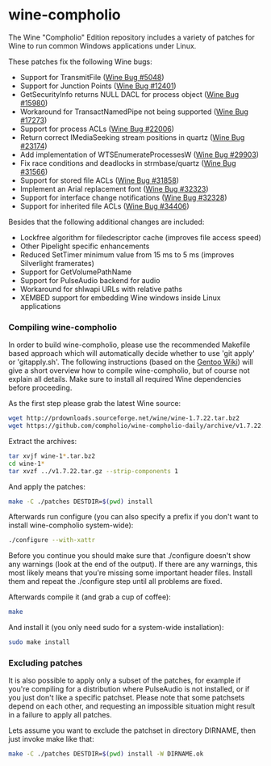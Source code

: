 wine-compholio
==============

The Wine "Compholio" Edition repository includes a variety of patches for
Wine to run common Windows applications under Linux.

These patches fix the following Wine bugs:

* Support for TransmitFile ([Wine Bug #5048](http://bugs.winehq.org/show_bug.cgi?id=5048 "Multiple applications and games need support for ws2_32 SIO_GET_EXTENSION_FUNCTION_POINTER TransmitFile (WSAID_TRANSMITFILE)"))
* Support for Junction Points ([Wine Bug #12401](http://bugs.winehq.org/show_bug.cgi?id=12401 "Support junction points, i.e. DeviceIoCtl(FSCTL_SET_REPARSE_POINT/FSCTL_GET_REPARSE_POINT)"))
* GetSecurityInfo returns NULL DACL for process object ([Wine Bug #15980](http://bugs.winehq.org/show_bug.cgi?id=15980 "Rhapsody 2 crashes on startup (GetSecurityInfo returns NULL DACL for process object)"))
* Workaround for TransactNamedPipe not being supported ([Wine Bug #17273](http://bugs.winehq.org/show_bug.cgi?id=17273 "Many apps and games need SetNamedPipeHandleState implementation (support for named pipe message mode)(FireFox+Flash, Win8/NET 4.x SDK/vcrun2012, WiX installers)"))
* Support for process ACLs ([Wine Bug #22006](http://bugs.winehq.org/show_bug.cgi?id=22006 "OpenProcess does not enforce ACL"))
* Return correct IMediaSeeking stream positions in quartz ([Wine Bug #23174](http://bugs.winehq.org/show_bug.cgi?id=23174 "Fallout 3: Diologue and Video/sound issues"))
* Add implementation of WTSEnumerateProcessesW ([Wine Bug #29903](http://bugs.winehq.org/show_bug.cgi?id=29903 "Some Microsoft debuggers fail to enumerate processes due to wtsapi32.WTSEnumerateProcessesW() being a stub (Microsoft Visual Studio 2005, DbgCLR from .NET 2.0 SDK)"))
* Fix race conditions and deadlocks in strmbase/quartz ([Wine Bug #31566](http://bugs.winehq.org/show_bug.cgi?id=31566 "Fallout 3: regression causes block at critical section when radio is enabled"))
* Support for stored file ACLs ([Wine Bug #31858](http://bugs.winehq.org/show_bug.cgi?id=31858 "Netflix on Firefox fails with Internet Connection Problem when loading bar is at 99%"))
* Implement an Arial replacement font ([Wine Bug #32323](http://bugs.winehq.org/show_bug.cgi?id=32323 "Netflix (Silverlight 4.x) and several .NET Framework 3.x/4.0 WPF apps require either Arial or Verdana to be installed"))
* Support for interface change notifications ([Wine Bug #32328](http://bugs.winehq.org/show_bug.cgi?id=32328 "Many .NET and Silverlight applications require SIO_ADDRESS_LIST_CHANGE for interface change notifications"))
* Support for inherited file ACLs ([Wine Bug #34406](http://bugs.winehq.org/show_bug.cgi?id=34406 "Finale Notepad 2012 doesn't copy/create user files on program start"))

Besides that the following additional changes are included:

* Lockfree algorithm for filedescriptor cache (improves file access speed)
* Other Pipelight specific enhancements
* Reduced SetTimer minimum value from 15 ms to 5 ms (improves Silverlight framerates)
* Support for GetVolumePathName
* Support for PulseAudio backend for audio
* Workaround for shlwapi URLs with relative paths
* XEMBED support for embedding Wine windows inside Linux applications

### Compiling wine-compholio

In order to build wine-compholio, please use the recommended Makefile based approach 
which will automatically decide whether to use 'git apply' or 'gitapply.sh'. The following
instructions (based on the [Gentoo Wiki](https://wiki.gentoo.org/wiki/Netflix/Pipelight#Compiling_manually))
will give a short overview how to compile wine-compholio, but of course not explain
all details. Make sure to install all required Wine dependencies before proceeding.

As the first step please grab the latest Wine source:
```bash
wget http://prdownloads.sourceforge.net/wine/wine-1.7.22.tar.bz2
wget https://github.com/compholio/wine-compholio-daily/archive/v1.7.22.tar.gz
```
Extract the archives:
```bash
tar xvjf wine-1*.tar.bz2
cd wine-1*
tar xvzf ../v1.7.22.tar.gz --strip-components 1
```
And apply the patches:
```bash
make -C ./patches DESTDIR=$(pwd) install
```
Afterwards run configure (you can also specify a prefix if you don't want to install
wine-compholio system-wide):
```bash
./configure --with-xattr
```
Before you continue you should make sure that ./configure doesn't show any warnings
(look at the end of the output). If there are any warnings, this most likely means
that you're missing some important header files. Install them and repeat the ./configure
step until all problems are fixed.

Afterwards compile it (and grab a cup of coffee):
```bash
make
```
And install it (you only need sudo for a system-wide installation):
```bash
sudo make install
```

### Excluding patches

It is also possible to apply only a subset of the patches, for example if you're compiling
for a distribution where PulseAudio is not installed, or if you just don't like a specific
patchset. Please note that some patchsets depend on each other, and requesting an impossible
situation might result in a failure to apply all patches.

Lets assume you want to exclude the patchset in directory DIRNAME, then just invoke make like that:
```bash
make -C ./patches DESTDIR=$(pwd) install -W DIRNAME.ok
```
